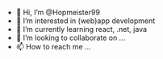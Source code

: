 - 👋 Hi, I’m @Hopmeister99
- 👀 I’m interested in (web)app development
- 🌱 I’m currently learning react, .net, java
- 💞️ I’m looking to collaborate on ...
- 📫 How to reach me ...

<!---
Hopmeister99/Hopmeister99 is a ✨ special ✨ repository because its `README.md` (this file) appears on your GitHub profile.
You can click the Preview link to take a look at your changes.
--->
